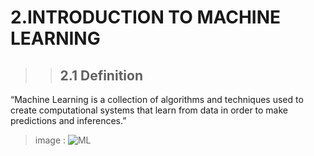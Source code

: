  # 2.INTRODUCTION TO MACHINE LEARNING
 >>## 2.1 Definition
 “Machine Learning is a collection of algorithms and techniques used to create computational systems that learn from data in order to make predictions and inferences.”
 > image : ![ML](/ml-categories.png?raw=true "Categories of Machine Learning")

